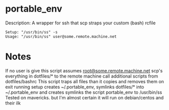 portable_env
============

Description: A wrapper for ssh that scp straps your custom (bash) rcfile

```
Setup: "/usr/bin/ss" -s
Usage: "/usr/bin/ss" user@some.remote.machine.net
```

Notes
=====
If no user is give this script assumes root@some.remote.machine.net
scp's everything in dotfiles/* to the remote machine
call additional scripts from dotfiles/bashrc
This script traps all files than it copies and removes them on exit
running setup creates ~/.portable_env, symlinks dotfiles/* into ~/.portable_env and creates symlinks the script portable_env to /usr/bin/ss
Tested on mavericks. but I'm almost certain it will run on debian/centos and their ilk


